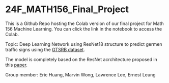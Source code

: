 # 24F_MATH156_Final_Project
This is a Github Repo hosting the Colab version of our final project for Math 156 Machine Learning. You can click the link in the notebook to access the Colab.

Topic: Deep Learning Network using ResNet18 structure to predict germen traffic signs using the [GTSRB dataset](https://www.kaggle.com/datasets/meowmeowmeowmeowmeow/gtsrb-german-traffic-sign/data?select=Train).

The model is completely based on the ResNet acrchitecture proposed in this [paper](https://arxiv.org/abs/1512.03385).

Group member: Eric Huang, Marvin Wong, Lawrence Lee, Ernest Leung
